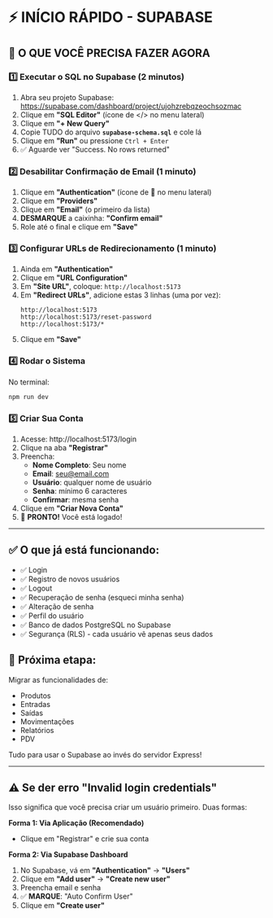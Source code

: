 # ⚡ INÍCIO RÁPIDO - SUPABASE

## 🎯 O QUE VOCÊ PRECISA FAZER AGORA

### 1️⃣ Executar o SQL no Supabase (2 minutos)

1. Abra seu projeto Supabase: https://supabase.com/dashboard/project/ujohzrebqzeochsozmac
2. Clique em **"SQL Editor"** (ícone de </> no menu lateral)
3. Clique em **"+ New Query"**
4. Copie TUDO do arquivo **`supabase-schema.sql`** e cole lá
5. Clique em **"Run"** ou pressione `Ctrl + Enter`
6. ✅ Aguarde ver "Success. No rows returned"

### 2️⃣ Desabilitar Confirmação de Email (1 minuto)

1. Clique em **"Authentication"** (ícone de 🔐 no menu lateral)
2. Clique em **"Providers"**
3. Clique em **"Email"** (o primeiro da lista)
4. **DESMARQUE** a caixinha: **"Confirm email"**
5. Role até o final e clique em **"Save"**

### 3️⃣ Configurar URLs de Redirecionamento (1 minuto)

1. Ainda em **"Authentication"**
2. Clique em **"URL Configuration"**
3. Em **"Site URL"**, coloque: `http://localhost:5173`
4. Em **"Redirect URLs"**, adicione estas 3 linhas (uma por vez):
   ```
   http://localhost:5173
   http://localhost:5173/reset-password
   http://localhost:5173/*
   ```
5. Clique em **"Save"**

### 4️⃣ Rodar o Sistema

No terminal:
```bash
npm run dev
```

### 5️⃣ Criar Sua Conta

1. Acesse: http://localhost:5173/login
2. Clique na aba **"Registrar"**
3. Preencha:
   - **Nome Completo**: Seu nome
   - **Email**: seu@email.com
   - **Usuário**: qualquer nome de usuário
   - **Senha**: mínimo 6 caracteres
   - **Confirmar**: mesma senha
4. Clique em **"Criar Nova Conta"**
5. 🎉 **PRONTO!** Você está logado!

---

## ✅ O que já está funcionando:

- ✅ Login
- ✅ Registro de novos usuários
- ✅ Logout
- ✅ Recuperação de senha (esqueci minha senha)
- ✅ Alteração de senha
- ✅ Perfil do usuário
- ✅ Banco de dados PostgreSQL no Supabase
- ✅ Segurança (RLS) - cada usuário vê apenas seus dados

## 🚧 Próxima etapa:

Migrar as funcionalidades de:
- Produtos
- Entradas
- Saídas
- Movimentações
- Relatórios
- PDV

Tudo para usar o Supabase ao invés do servidor Express!

---

## ⚠️ Se der erro "Invalid login credentials"

Isso significa que você precisa criar um usuário primeiro. Duas formas:

**Forma 1: Via Aplicação (Recomendado)**
- Clique em "Registrar" e crie sua conta

**Forma 2: Via Supabase Dashboard**
1. No Supabase, vá em **"Authentication"** → **"Users"**
2. Clique em **"Add user"** → **"Create new user"**
3. Preencha email e senha
4. ✅ **MARQUE**: "Auto Confirm User"
5. Clique em **"Create user"**

